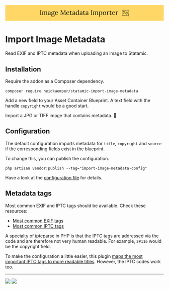 <!-- statamic:hide -->

![Banner](./banner.png)

# Import Image Metadata

<!-- /statamic:hide -->

Read EXIF and IPTC metadata when uploading an image to Statamic.

## Installation

Require the addon as a Composer dependency.

```
composer require heidkaemper/statamic-import-image-metadata
```

Add a new field to your Asset Container Blueprint. A text field with the handle `copyright` would be a good start.

Import a JPG or TIFF image that contains metadata. 🎉

## Configuration

The default configuration imports metadata for `title`, `copyright` and `source` if the corresponding fields exist in the blueprint.

To change this, you can publish the configuration.

```
php artisan vendor:publish --tag="import-image-metadata-config"
```

Have a look at the [configuration file](https://github.com/heidkaemper/statamic-import-image-metadata/blob/main/config/import-image-metadata.php) for details.

## Metadata tags

Most common EXIF and IPTC tags should be available. Check these resources:

- [Most common EXIF tags](https://www.vcode.no/web/resource.nsf/ii2lnug/642.htm)
- [Most common IPTC tags](https://www.vcode.no/web/resource.nsf/ii2lnug/643.htm)

A specialty of iptcparse in PHP is that the IPTC tags are addressed via the code and are therefore not very human readable. For example, `2#116` would be the copyright field.

To make the configuration a little easier, this plugin [maps the most important IPTC tags to more readable titles](https://github.com/heidkaemper/statamic-import-image-metadata/blob/main/src/Helpers/Formatter.php#L7). However, the IPTC codes work too.

<!-- statamic:hide -->

---

<a href="https://statamic.com"><img src="https://img.shields.io/badge/Statamic-3.3+-FF269E?style=for-the-badge"></a>
<a href="https://packagist.org/packages/heidkaemper/statamic-import-image-metadata"><img src="https://img.shields.io/packagist/v/heidkaemper/statamic-import-image-metadata?style=for-the-badge"></a>

<!-- /statamic:hide -->
